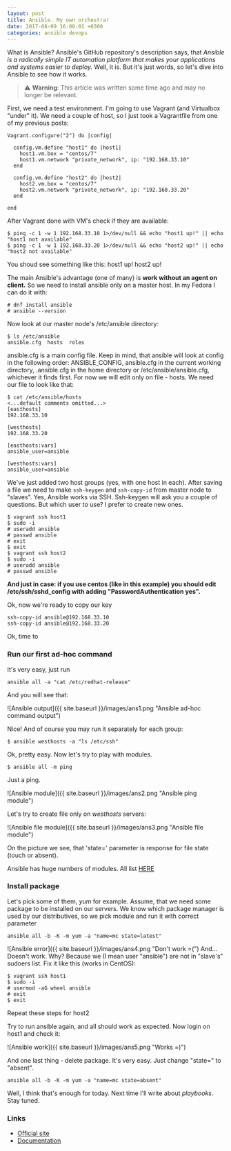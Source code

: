```yaml
---
layout: post
title: Ansible. My own orchestra!
date: 2017-08-09 16:00:01 +0300
categories: ansible devops
---
```

What is Ansible? Ansible's GitHub repository's description says, that *Ansible is a radically simple IT automation platform that makes your applications and systems easier to deploy.* Well, it is. But it's just words, so let's dive into Ansible to see how it works.

> ⚠️ **Warning**: This article was written some time ago and may no longer be relevant.

First, we need a test environment. I'm going to use Vagrant (and Virtualbox "under" it). We need a couple of host, so I just took a Vagrantfile from one of my previous posts:
```
Vagrant.configure("2") do |config|

  config.vm.define "host1" do |host1|
    host1.vm.box = "centos/7"
    host1.vm.network "private_network", ip: "192.168.33.10"
  end

  config.vm.define "host2" do |host2|
    host2.vm.box = "centos/7"
    host2.vm.network "private_network", ip: "192.168.33.20"
  end

end
```
After Vagrant done with VM's check if they are available:
```
$ ping -c 1 -w 1 192.168.33.10 1>/dev/null && echo "host1 up!" || echo "host1 not available"
$ ping -c 1 -w 1 192.168.33.20 1>/dev/null && echo "host2 up!" || echo "host2 not available"
```
You shoud see something like this: host1 up! host2 up!

The main Ansible's advantage (one of many) is **work without an agent on client.** So we need to install ansible only on a master host. In my Fedora I can do it with:
```
# dnf install ansible
# ansible --version
```
Now look at our master node's /etc/ansible directory:
```
$ ls /etc/ansible
ansible.cfg  hosts  roles
```
ansible.cfg is a main config file. Keep in mind, that ansible will look at config in the following order: 
ANSIBLE_CONFIG, ansible.cfg in the current working directory, .ansible.cfg in the home directory or /etc/ansible/ansible.cfg, whichever it finds first. For now we will edit only on file - hosts. We need our file to look like that:
```
$ cat /etc/ansible/hosts
<...default comments omitted...>
[easthosts]
192.168.33.10

[westhosts]
192.168.33.20

[easthosts:vars]
ansible_user=ansible

[westhosts:vars]
ansible_user=ansible
```
We've just added two host groups (yes, with one host in each).
After saving a file we need to make `ssh-keygen` and `ssh-copy-id` from master node to "slaves". Yes, Ansible works via SSH. Ssh-keygen will ask you a couple of questions. But which user to use? I prefer to create new ones.
```
$ vagrant ssh host1
$ sudo -i
# useradd ansible
# passwd ansible
# exit
$ exit
$ vagrant ssh host2
$ sudo -i
# useradd ansible
# passwd ansible
```
**And just in case: if you use centos (like in this example) you should edit /etc/ssh/sshd_config with adding "PasswordAuthentication yes".**

Ok, now we're ready to copy our key
```
ssh-copy-id ansible@192.168.33.10
ssh-copy-id ansible@192.168.33.20
```
Ok, time to

### Run our first ad-hoc command

It's very easy, just run
```
ansible all -a "cat /etc/redhat-release"
```
And you will see that:

![Ansible output]({{ site.baseurl }}/images/ans1.png "Ansible ad-hoc command output")

Nice!
And of course you may run it separately for each group:
```
$ ansible westhosts -a "ls /etc/ssh"
```
Ok, pretty easy. Now let's try to play with modules.
```
$ ansible all -m ping
```
Just a ping. 

![Ansible module]({{ site.baseurl }}/images/ans2.png "Ansible ping module")

Let's try to create file only on *westhosts* servers:

![Ansible file module]({{ site.baseurl }}/images/ans3.png "Ansible file module")

On the picture we see, that 'state=' parameter is response for file state (touch or absent).

Ansible has huge numbers of modules. All list [HERE](http://docs.ansible.com/ansible/latest/list_of_all_modules.html)

### Install package

Let's pick some of them, *yum* for example.
Assume, that we need some package to be installed on our servers. We know which package manager  is used by our  distributives, so we pick module and run it with correct parameter
```
ansible all -b -K -m yum -a "name=mc state=latest"
```
![Ansible error]({{ site.baseurl }}/images/ans4.png "Don't work =(")
And... Doesn't work. Why? Because we (I mean user "ansible") are not in "slave's" sudoers list. Fix it like this (works in CentOS):
```
$ vagrant ssh host1
$ sudo -i
# usermod -aG wheel ansible
# exit
$ exit
```
Repeat these steps for host2

Try to run ansible again, and all should work as expected.
Now login on host1 and check it:

![Ansible work]({{ site.baseurl }}/images/ans5.png "Works =)")

And one last thing - delete package. It's very easy. Just change "state=" to "absent".
```
ansible all -b -K -m yum -a "name=mc state=absent"
```

Well, I think that's enough for today. Next time I'll write about *playbooks*. Stay tuned.

### Links
* [Official site](https://www.ansible.com/)
* [Documentation](https://docs.ansible.com/)
